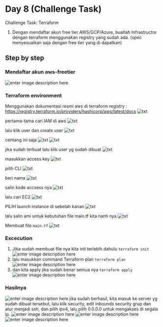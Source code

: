 # Day 8 (Challenge Task)
Challenge Task: Terraform

1.  Dengan mendaftar akun free tier AWS/GCP/Azure, buatlah Infrastructre dengan terraform menggunakan registry yang sudah ada. (spec menyesuaikan saja dengan free tier yang di dapatkan)

## Step by step
### Mendaftar akun aws-freetier
![enter image description here](./images/1.png)
### Terraform environment
Menggunakan dokumentasi resmi aws di terraform registry :
 https://registry.terraform.io/providers/hashicorp/aws/latest/docs
 ![txt](./images/2.png)

 pertama-tama cari IAM di aws
![txt](./images/3.png)

lalu klik user dan create user
![txt](./images/4.png)

centang ini saja
![txt](./images/5.png)
![txt](./images/6.png)

jika sudah terbuat lalu klik user yg sudah dibuat
![txt](./images/7.png)

masukkan access key
![txt](./images/8.png)

pilih CLI
![txt](./images/9.png)

beri nama
![txt](./images/10.png)

salin kode accsess nya
![txt](./images/11.png)

lalu cari EC2
![txt](./images/12.png)

PILIH launch instance di sebelah kanan
![txt](./images/13.png)

lalu salin ami untuk kebutuhan file main.tf kita nanti nya
![txt](./images/14.png)

Membuat file `main.tf`
![txt](./images/Untitled.jpeg)

### Excecution
1. Jika sudah membuat file nya kita init terlebih dahulu
	`terraform init`
![enter image description here](./images/init.png)
2. lalu masukkan command Terraform plan
`terraform plan`
![enter image description here](./images/plan.png)
3. dan kita apply jika sudah benar semua nya
`terraform apply`
![enter image description here](./images/aooly.png)

### Hasilnya
![enter image description here](./images/hasil.png)
jika sudah berhasil, kita masuk ke server yg sudah dibuat tersebut, lalu klik security, edit inbounds security grup dan atur menjadi ssh, dan pilih ipv4, lalu pilih 0.0.0.0 untuk mengakses di segala ip.
![enter image description here](./images/security.png)
![enter image description here](./images/sshkeysibound.png)
![enter image description here](./images/cliresult.png)